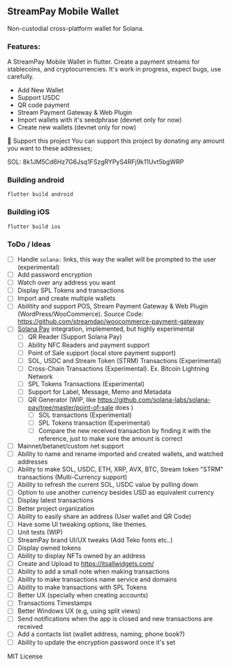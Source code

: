 ## StreamPay Mobile Wallet

Non-custodial cross-platform wallet for Solana. 


### Features:

A StreamPay Mobile Wallet in flutter. Create a payment streams for stablecoins, and cryptocurrencies. It's work in progress, expect bugs, use carefully. 

- Add New Wallet
- Support USDC
- QR code payment
- Stream Payment Gateway & Web Plugin
- Import wallets with it's seedphrase (devnet only for now)
- Create new wallets (devnet only for now)

🎉 Support this project
You can support this project by donating any amount you want to these addresses;

SOL: 8k1JM5Cd6Hz7G6Jsq1FSzgRYPyS4RFj9k11Uvt5bgWRP


### Building android

```
flutter build android
```

### Building iOS

```
flutter build ios
```

### ToDo / Ideas

- [ ] Handle `solana:` links, this way the wallet will be prompted to the user (experimental)
- [ ] Add password encryption
- [ ] Watch over any address you want
- [ ] Display SPL Tokens and transactions
- [ ] Import and create multiple wallets
- [ ] Abilitity and support POS, Stream Payment Gateway & Web Plugin (WordPress/WooCommerce). Source Code: https://github.com/streamdao/woocommerce-payment-gateway
- [ ] [Solana Pay](https://solana-pay-docs.vercel.app/core/wallet-integration) integration, implemented, but highly experimental
    - [ ] QR Reader (Support Solana Pay)
    - [ ] Ability NFC Readers and payment support
    - [ ] Point of Sale support (local store payment support)
    - [ ] SOL, USDC and Stream Token (STRM) Transactions (Experimental)
    - [ ] Cross-Chain Transactions (Experimental). Ex. Bitcoin Lightning Network
    - [ ] SPL Tokens Transactions (Experimental)
    - [ ] Support for Label, Message, Memo and Metadata
    - [ ] QR Generator (WIP, like https://github.com/solana-labs/solana-pay/tree/master/point-of-sale does )
        - [ ] SOL transactions (Experimental)
        - [ ] SPL Tokens transaction (Experimental)
        - [ ] Compare the new received transaction by finding it with the reference, just to make sure the amount is correct
- [ ] Mainnet/betanet/custom net support
- [ ] Ability to name and rename imported and created wallets, and watched addresses
- [ ] Ability to make SOL, USDC, ETH, XRP, AVX, BTC, Stream token "STRM" transactions (Multi-Currency support)
- [ ] Ability to refresh the current SOL, USDC value by pulling down
- [ ] Option to use another currency besides USD as equivalent currency
- [ ] Display latest transactions 
- [ ] Better project organization
- [ ] Ability to easily share an address (User wallet and QR Code)
- [ ] Have some UI tweaking options, like themes.
- [ ] Unit tests (WIP)
- [ ] StreamPay brand UI/UX tweaks (Add Teko fonts etc..)
- [ ] Display owned tokens
- [ ] Ability to display NFTs owned by an address 
- [ ] Create and Upload to https://itsallwidgets.com/
- [ ] Ability to add a small note when making transactions
- [ ] Ability to make transactions name service and domains
- [ ] Ability to make transactions with SPL Tokens
- [ ] Better UX (specially when creating accounts)
- [ ] Transactions Timestamps
- [ ] Better Windows UX (e.g, using split views)
- [ ] Send notifications when the app is closed and new transactions are received
- [ ] Add a contacts list (wallet address, naming, phone book?)
- [ ] Ability to update the encryption password once it's set

MIT License
